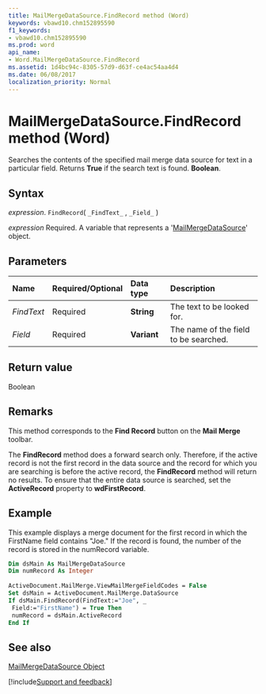 ```yaml
---
title: MailMergeDataSource.FindRecord method (Word)
keywords: vbawd10.chm152895590
f1_keywords:
- vbawd10.chm152895590
ms.prod: word
api_name:
- Word.MailMergeDataSource.FindRecord
ms.assetid: 1d4bc94c-8305-57d9-d63f-ce4ac54aa4d4
ms.date: 06/08/2017
localization_priority: Normal
---
```



# MailMergeDataSource.FindRecord method (Word)

Searches the contents of the specified mail merge data source for text in a particular field. Returns  **True** if the search text is found. **Boolean**.


## Syntax

_expression_. `FindRecord`( `_FindText_` , `_Field_` )

_expression_ Required. A variable that represents a '[MailMergeDataSource](Word.MailMergeDataSource.md)' object.


## Parameters



|Name|Required/Optional|Data type|Description|
|:-----|:-----|:-----|:-----|
| _FindText_|Required| **String**|The text to be looked for.|
| _Field_|Required| **Variant**|The name of the field to be searched.|

## Return value

Boolean


## Remarks

This method corresponds to the  **Find Record** button on the **Mail Merge** toolbar.

The  **FindRecord** method does a forward search only. Therefore, if the active record is not the first record in the data source and the record for which you are searching is before the active record, the **FindRecord** method will return no results. To ensure that the entire data source is searched, set the **ActiveRecord** property to **wdFirstRecord**.


## Example

This example displays a merge document for the first record in which the FirstName field contains "Joe." If the record is found, the number of the record is stored in the numRecord variable.


```vb
Dim dsMain As MailMergeDataSource 
Dim numRecord As Integer 
 
ActiveDocument.MailMerge.ViewMailMergeFieldCodes = False 
Set dsMain = ActiveDocument.MailMerge.DataSource 
If dsMain.FindRecord(FindText:="Joe", _ 
 Field:="FirstName") = True Then 
 numRecord = dsMain.ActiveRecord 
End If
```


## See also


[MailMergeDataSource Object](Word.MailMergeDataSource.md)

[!include[Support and feedback](~/includes/feedback-boilerplate.md)]